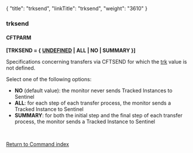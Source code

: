 {
    "title": "trksend",
    "linkTitle": "trksend",
    "weight": "3610"
}<span id="trksend"></span>

### trksend

#### **CFTPARM**

**\[TRKSEND = {** **<span style="text-decoration: underline;">UNDEFINED</span>
|** **ALL | NO | SUMMARY }\]**

Specifications concerning transfers via CFTSEND for which the [trk](../trk)
value is not defined.

Select one of the following options:

-   <span style="font-weight: bold;font-style: normal;">NO</span> <span style="font-style: normal;">(default value): the monitor never sends
    Tracked Instances to Sentinel</span>
-   <span style="font-weight: bold;">ALL</span>: for each step of each transfer
    process, the monitor sends a Tracked Instance to Sentinel
-   <span style="font-weight: bold;">SUMMARY</span>:
    for both the initial step and the final step of each transfer process,
    the monitor sends a Tracked Instance to Sentinel

 

[Return to Command index](../../)
